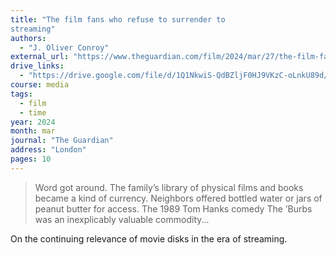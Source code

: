```yaml
---
title: "The film fans who refuse to surrender to
streaming"
authors:
  - "J. Oliver Conroy"
external_url: "https://www.theguardian.com/film/2024/mar/27/the-film-fans-who-refuse-to-surrender-to-streaming-one-day-youll-barter-bread-for-our-dvds"
drive_links:
  - "https://drive.google.com/file/d/1Q1NkwiS-QdBZljF0HJ9VKzC-oLnkU89d/view?usp=drivesdk"
course: media
tags:
  - film
  - time
year: 2024
month: mar
journal: "The Guardian"
address: "London"
pages: 10
---
```


> Word got around. The family’s library of physical films and books became
a kind of currency. Neighbors offered bottled water or jars of peanut
butter for access. The 1989 Tom Hanks comedy The ’Burbs was an
inexplicably valuable commodity...

On the continuing relevance of movie disks in the era of streaming.
